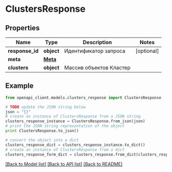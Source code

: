 # ClustersResponse


## Properties
Name | Type | Description | Notes
------------ | ------------- | ------------- | -------------
**response_id** | **object** | Идентификатор запроса | [optional] 
**meta** | [**Meta**](Meta.md) |  | 
**clusters** | **object** | Массив объектов Кластер | 

## Example

```python
from openapi_client.models.clusters_response import ClustersResponse

# TODO update the JSON string below
json = "{}"
# create an instance of ClustersResponse from a JSON string
clusters_response_instance = ClustersResponse.from_json(json)
# print the JSON string representation of the object
print ClustersResponse.to_json()

# convert the object into a dict
clusters_response_dict = clusters_response_instance.to_dict()
# create an instance of ClustersResponse from a dict
clusters_response_form_dict = clusters_response.from_dict(clusters_response_dict)
```
[[Back to Model list]](../README.md#documentation-for-models) [[Back to API list]](../README.md#documentation-for-api-endpoints) [[Back to README]](../README.md)


